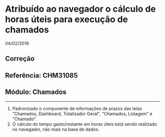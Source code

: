 # Atribuído ao navegador o cálculo de horas úteis para execução de chamados
04/02/2019
## Correção
## Referência: CHM31085
## Módulo: Chamados
***

1. Padronizado o componente de informações de prazos das telas "Chamados, Dashboard, Totalizador Geral", "Chamados, Listagem" e "Chamado".
2. O cálculo do tempo gasto/restante em horas úteis está sendo realizado no navegador, não mais na base de dados.